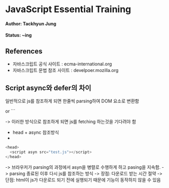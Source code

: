 # JavaScript Essential Training

#### Author: Tackhyun Jung

#### Status: ~ing

## References

* 자바스크립트 공식 사이트 : ecma-international.org
* 자바스크립트 문법 참조 사이트 : develpoer.mozilla.org

## Script async와 defer의 차이

일반적으로 js를 참조하게 되면 한줄씩 parsing하여 DOM 요소로 변환함
<script> 태그를 발견하면, 서버에서 해당 파일을 다운로드 받게 됨(latency가 발생)

* 기본 참조방식

```javascript
<head> or <body>
  <script src="test.js"></script>
</head> or </body>
```

-> 이러한 방식으로 참조하게 되면 js를 fetching 하는것을 기다려야 함

* head + async 참조방식
* 
```javascript
<head>
  <script asyn src="test.js"></script>
</head>
```

-> 브라우저가 parsing의 과정에서 asyn을 병렬로 수행하게 하고 pasing을 지속함. 
-> parsing 종료된 이후 다시 js를 참조하는 방식
-> 장점: 다운로드 받는 시간 절약
-> 단점: html이 js가 다운로드 되기 전에 실행되기 때문에 기능이 동작하지 않을 수 있음



```
